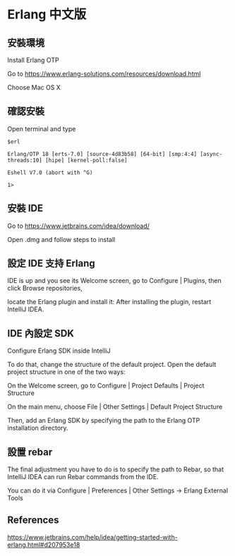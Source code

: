 # Erlang 中文版

## 安裝環境

Install Erlang OTP

Go to https://www.erlang-solutions.com/resources/download.html

Choose Mac OS X

## 確認安裝

Open terminal and type 

```
$erl
```

```
Erlang/OTP 18 [erts-7.0] [source-4d83b58] [64-bit] [smp:4:4] [async-threads:10] [hipe] [kernel-poll:false]

Eshell V7.0 (abort with ^G)

1>
```

## 安裝 IDE

Go to https://www.jetbrains.com/idea/download/

Open .dmg and follow steps to install

## 設定 IDE 支持 Erlang

IDE is up and you see its Welcome screen, go to Configure | Plugins, then click Browse repositories,

locate the Erlang plugin and install it: After installing the plugin, restart IntelliJ IDEA.

## IDE 內設定 SDK

Configure Erlang SDK inside IntelliJ

To do that, change the structure of the default
project. Open the default project structure in one
of the two ways:

On the Welcome screen, go to Configure |
Project Defaults | Project Structure

On the main menu, choose File | Other
Settings | Default Project Structure

Then, add an Erlang SDK by specifying the path
to the Erlang OTP installation directory.

## 設置 rebar

The final adjustment you have to do is to specify
the path to Rebar, so that IntelliJ IDEA can run
Rebar commands from the IDE.

You can do it via Configure | Preferences | Other
Settings → Erlang External Tools

## References

https://www.jetbrains.com/help/idea/getting-started-with-erlang.html#d207953e18